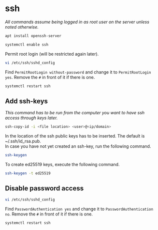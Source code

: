 # ssh

*All commands assume being logged in as root user on the server unless noted otherwise.*  

```bash
apt install openssh-server
```

```bash
systemctl enable ssh
```

Permit root login (will be restricted again later).
```bash
vi /etc/ssh/sshd_config
```
Find `PermitRootLogin without-password` and change it to `PermitRootLogin yes`. Remove the `#` in front of it if there is one.  
```bash
systemctl restart ssh
```

## Add ssh-keys  

*This command has to be run from the computer you want to have ssh access through keys later.*  
```bash
ssh-copy-id -i <file location> <user>@<ip/domain>
```
In <file location> the location of the ssh public keys has to be inserted. The default is ~/.ssh/id_rsa.pub.  
In case you have not yet created an ssh-key, run the following command.  
```bash
ssh-keygen
```
To create ed25519 keys, execute the following command.  
```bash
ssh-keygen -t ed25519
```

## Disable password access  

```bash
vi /etc/ssh/sshd_config
```
Find `PasswordAuthentication yes` and change it to `PasswordAuthentication no`. Remove the `#` in front of it if there is one.  
```bash
systemctl restart ssh
```



